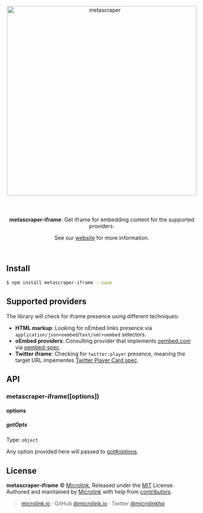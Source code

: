 <div align="center">
  <br>
  <img style="width: 500px; margin:3rem 0 1.5rem;" src="https://metascraper.js.org/static/logo-banner.png" alt="metascraper">
  <br>
  <br>
  <p align="center"><strong>metascraper-iframe</strong>: Get iframe for embedding content for the supported providers.</p>
  <p align="center">See our <a href="https://metascraper.js.org" target='_blank' rel='noopener noreferrer'>website</a> for more information.</p>
  <br>
</div>

## Install

```bash
$ npm install metascraper-iframe --save
```

## Supported providers

The library will check for iframe presence using different techniques:

- **HTML markup**: Looking for oEmbed links presence via `application/json+oembed`/`text/xml+oembed` selectors.
- **oEmbed providers**: Consulting provider that implements [oembed.com](https://oembed.com/) via [oembed-spec](https://github.com/microlinkhq/oembed-spec).
- **Twitter iframe**: Checking for `twitter:player` presence, meaning the target URL impementes [Twitter Player Card spec](https://developer.twitter.com/en/docs/twitter-for-websites/cards/overview/player-card#:~:text=%C2%A0-,Reference,-Card%20Property).

## API

### metascraper-iframe([options])

#### options

##### gotOpts

Type: `object`

Any option provided here will passed to [got#options](https://github.com/sindresorhus/got#options).

## License

**metascraper-iframe** © [Microlink](https://microlink.io), Released under the [MIT](https://github.com/microlinkhq/metascraper/blob/master/LICENSE.md) License.<br>
Authored and maintained by [Microlink](https://microlink.io) with help from [contributors](https://github.com/microlinkhq/metascraper/contributors).

> [microlink.io](https://microlink.io) · GitHub [@microlink.io](https://github.com/microlinkhq) · Twitter [@microlinkhq](https://twitter.com/microlinkhq)
